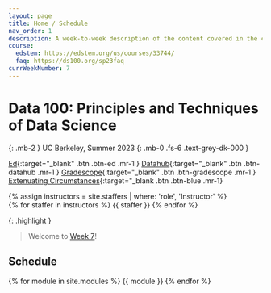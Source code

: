 ```yaml
---
layout: page
title: Home / Schedule
nav_order: 1
description: A week-to-week description of the content covered in the course.
course:
  edstem: https://edstem.org/us/courses/33744/
  faq: https://ds100.org/sp23faq
currWeekNumber: 7
---
```


# Data 100: Principles and Techniques of Data Science

{: .mb-2 }
UC Berkeley, Summer 2023
{: .mb-0 .fs-6 .text-grey-dk-000 }


[Ed](https://edstem.org/us/courses/40266){:target="_blank" .btn .btn-ed .mr-1 }
[Datahub](http://data100.datahub.berkeley.edu/){:target="_blank" .btn .btn-datahub .mr-1 }
[Gradescope](https://www.gradescope.com/courses/546710){:target="_blank" .btn .btn-gradescope .mr-1 }
[Extenuating Circumstances](https://forms.gle/GRREdhkik6bKm9bJA){:target="_blank .btn .btn-blue .mr-1}

<div>
{% assign instructors = site.staffers | where: 'role', 'Instructor' %}
  <div class="role">
    {% for staffer in instructors %}
    {{ staffer }}
    {% endfor %}
  </div>
</div>

{: .highlight }
> Welcome to [Week 7](#week-{{page.currWeekNumber}})!


<a name="schedule"></a>
## Schedule

{% for module in site.modules %}
{{ module }}
{% endfor %}

